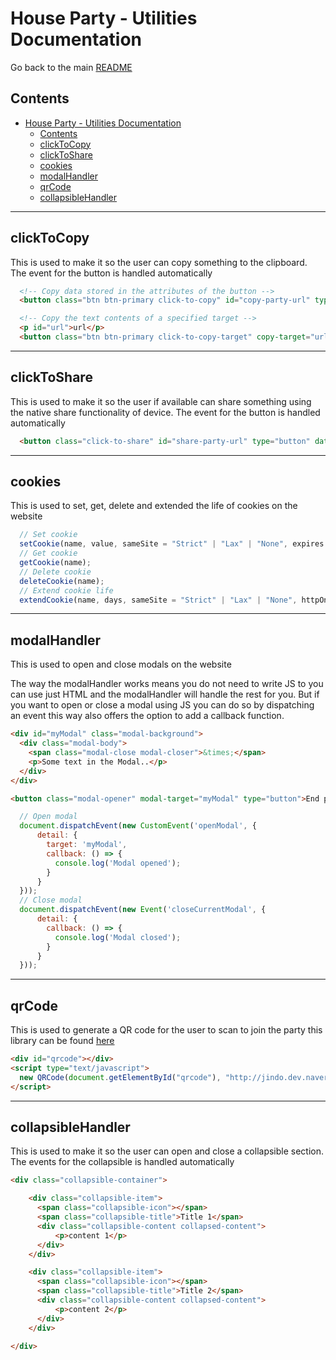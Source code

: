 # House Party - Utilities Documentation

Go back to the main [README](../../../README.md)

## Contents

- [House Party - Utilities Documentation](#house-party---utilities-documentation)
  - [Contents](#contents)
  - [clickToCopy](#clicktocopy)
  - [clickToShare](#clicktoshare)
  - [cookies](#cookies)
  - [modalHandler](#modalhandler)
  - [qrCode](#qrcode)
  - [collapsibleHandler](#collapsiblehandler)

<hr>

## clickToCopy

This is used to make it so the user can copy something to the clipboard. The event for the button is handled automatically

```html
  <!-- Copy data stored in the attributes of the button -->
  <button class="btn btn-primary click-to-copy" id="copy-party-url" type="button" copy-data="url">Copy URL</button>

  <!-- Copy the text contents of a specified target -->
  <p id="url">url</p>
  <button class="btn btn-primary click-to-copy-target" copy-target="url" type="button">Copy URL</button>
```

<hr>

## clickToShare

This is used to make it so the user if available can share something using the native share functionality of device. The event for the button is handled automatically

```html
  <button class="click-to-share" id="share-party-url" type="button" data-party-url="url">Share URL</button>
```

<hr>

## cookies

This is used to set, get, delete and extended the life of cookies on the website

```javascript
  // Set cookie
  setCookie(name, value, sameSite = "Strict" | "Lax" | "None", expires = 1, httpOnly = false);
  // Get cookie
  getCookie(name);
  // Delete cookie
  deleteCookie(name);
  // Extend cookie life
  extendCookie(name, days, sameSite = "Strict" | "Lax" | "None", httpOnly = false);
```

<hr>

## modalHandler

This is used to open and close modals on the website

The way the modalHandler works means you do not need to write JS to you can use just HTML and the modalHandler will handle the rest for you. But if you want to open or close a modal using JS you can do so by dispatching an event this way also offers the option to add a callback function.

```html
<div id="myModal" class="modal-background">
  <div class="modal-body">
    <span class="modal-close modal-closer">&times;</span>
    <p>Some text in the Modal..</p>
  </div>
</div>

<button class="modal-opener" modal-target="myModal" type="button">End party</button>
```

```javascript
  // Open modal
  document.dispatchEvent(new CustomEvent('openModal', {
      detail: {
        target: 'myModal',
        callback: () => {
          console.log('Modal opened');
        }
      }
  }));
  // Close modal
  document.dispatchEvent(new Event('closeCurrentModal', {
      detail: {
        callback: () => {
          console.log('Modal closed');
        }
      }
  }));
```

<hr>

## qrCode

This is used to generate a QR code for the user to scan to join the party this library can be found [here](https://davidshimjs.github.io/qrcodejs/)

```html
<div id="qrcode"></div>
<script type="text/javascript">
  new QRCode(document.getElementById("qrcode"), "http://jindo.dev.naver.com/collie");
</script>
```

<hr>

## collapsibleHandler

This is used to make it so the user can open and close a collapsible section. The events for the collapsible is handled automatically

```html
<div class="collapsible-container">

    <div class="collapsible-item">
      <span class="collapsible-icon"></span>
      <span class="collapsible-title">Title 1</span>
      <div class="collapsible-content collapsed-content">
          <p>content 1</p>
      </div>
    </div>

    <div class="collapsible-item">
      <span class="collapsible-icon"></span>
      <span class="collapsible-title">Title 2</span>
      <div class="collapsible-content collapsed-content">
          <p>content 2</p>
      </div>
    </div>

</div>
```